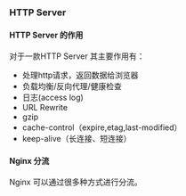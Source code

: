 ### HTTP Server 

#### HTTP Server 的作用
对于一款HTTP Server 其主要作用有：

* 处理http请求，返回数据给浏览器 
* 负载均衡/反向代理/健康检查
* 日志(access log)
* URL Rewrite
* gzip 
* cache-control（expire,etag,last-modified） 
* keep-alive（长连接、短连接）

#### Nginx 分流
Nginx 可以通过很多种方式进行分流。